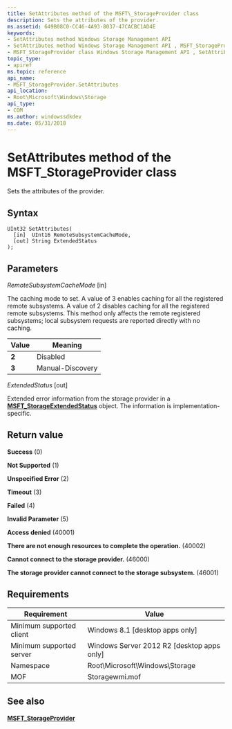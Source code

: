 ```yaml
---
title: SetAttributes method of the MSFT\_StorageProvider class
description: Sets the attributes of the provider.
ms.assetid: 649B08C0-CC46-4A93-8037-47CACBC1AD4E
keywords:
- SetAttributes method Windows Storage Management API
- SetAttributes method Windows Storage Management API , MSFT_StorageProvider class
- MSFT_StorageProvider class Windows Storage Management API , SetAttributes method
topic_type:
- apiref
ms.topic: reference
api_name:
- MSFT_StorageProvider.SetAttributes
api_location:
- Root\Microsoft\Windows\Storage
api_type:
- COM
ms.author: windowssdkdev
ms.date: 05/31/2018
---
```


# SetAttributes method of the MSFT\_StorageProvider class

Sets the attributes of the provider.

## Syntax


```mof
UInt32 SetAttributes(
  [in]  UInt16 RemoteSubsystemCacheMode,
  [out] String ExtendedStatus
);
```



## Parameters

 

*RemoteSubsystemCacheMode* \[in\]
 

The caching mode to set. A value of 3 enables caching for all the registered remote subsystems. A value of 2 disables caching for all the registered remote subsystems. This method only affects the remote registered subsystems; local subsystem requests are reported directly with no caching.



| Value                                                                                                | Meaning                     |
|------------------------------------------------------------------------------------------------------|-----------------------------|
| <span id="2"></span> **2**  | Disabled         |
| <span id="3"></span> **3**  | Manual-Discovery |



 

 

*ExtendedStatus* \[out\]
 

Extended error information from the storage provider in a [**MSFT\_StorageExtendedStatus**](msft-storageextendedstatus.md) object. The information is implementation-specific.

 

## Return value

 

**Success** (0)
 

**Not Supported** (1)
 

**Unspecified Error** (2)
 

**Timeout** (3)
 

**Failed** (4)
 

**Invalid Parameter** (5)
 

**Access denied** (40001)
 

**There are not enough resources to complete the operation.** (40002)
 

**Cannot connect to the storage provider.** (46000)
 

**The storage provider cannot connect to the storage subsystem.** (46001)
 

## Requirements



| Requirement | Value |
|-------------------------------------|-------------------------------------------------------------------------------------------|
| Minimum supported client | Windows 8.1 \[desktop apps only\]                                              |
| Minimum supported server | Windows Server 2012 R2 \[desktop apps only\]                                   |
| Namespace                | Root\\Microsoft\\Windows\\Storage                                              |
| MOF                      |  Storagewmi.mof  |



## See also

 

[**MSFT\_StorageProvider**](msft-storageprovider.md)
 

 

 





